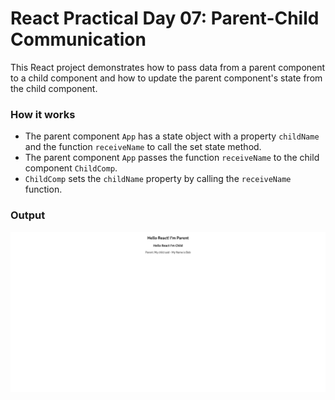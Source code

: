# React Practical Day 07: Parent-Child Communication

This React project demonstrates how to pass data from a parent component to a child component and how to update the parent component's state from the child component.

### How it works
- The parent component `App` has a state object with a property `childName` and the function `receiveName` to call the set state method.
- The parent component `App` passes the function `receiveName` to the child component `ChildComp`.
- `ChildComp` sets the `childName` property by calling the `receiveName` function.

### Output
![Output](output.png)